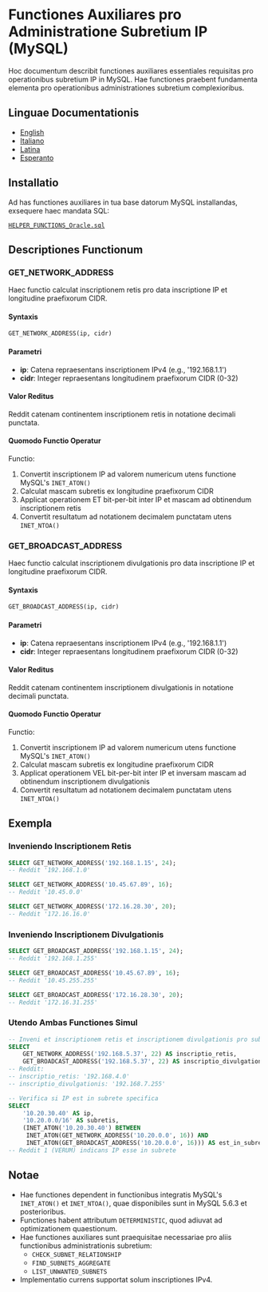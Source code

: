 # Functiones Auxiliares pro Administratione Subretium IP (MySQL)

Hoc documentum describit functiones auxiliares essentiales requisitas pro operationibus subretium IP in MySQL. Hae functiones praebent fundamenta elementa pro operationibus administrationes subretium complexioribus.

## Linguae Documentationis

- [English](./HELPER_FUNCTIONS_MySQL.en.md)
- [Italiano](./HELPER_FUNCTIONS_MySQL.it.md)
- [Latina](./HELPER_FUNCTIONS_MySQL.la.md)
- [Esperanto](./HELPER_FUNCTIONS_MySQL.eo.md)

## Installatio

Ad has functiones auxiliares in tua base datorum MySQL installandas, exsequere haec mandata SQL:

[`HELPER_FUNCTIONS_Oracle.sql`](./sql/HELPER_FUNCTIONS_MySQL.sql)

## Descriptiones Functionum

### GET_NETWORK_ADDRESS

Haec functio calculat inscriptionem retis pro data inscriptione IP et longitudine praefixorum CIDR.

#### Syntaxis

```sql
GET_NETWORK_ADDRESS(ip, cidr)
```

#### Parametri

- **ip**: Catena repraesentans inscriptionem IPv4 (e.g., '192.168.1.1')
- **cidr**: Integer repraesentans longitudinem praefixorum CIDR (0-32)

#### Valor Reditus

Reddit catenam continentem inscriptionem retis in notatione decimali punctata.

#### Quomodo Functio Operatur

Functio:
1. Convertit inscriptionem IP ad valorem numericum utens functione MySQL's `INET_ATON()`
2. Calculat mascam subretis ex longitudine praefixorum CIDR
3. Applicat operationem ET bit-per-bit inter IP et mascam ad obtinendum inscriptionem retis
4. Convertit resultatum ad notationem decimalem punctatam utens `INET_NTOA()`

### GET_BROADCAST_ADDRESS

Haec functio calculat inscriptionem divulgationis pro data inscriptione IP et longitudine praefixorum CIDR.

#### Syntaxis

```sql
GET_BROADCAST_ADDRESS(ip, cidr)
```

#### Parametri

- **ip**: Catena repraesentans inscriptionem IPv4 (e.g., '192.168.1.1')
- **cidr**: Integer repraesentans longitudinem praefixorum CIDR (0-32)

#### Valor Reditus

Reddit catenam continentem inscriptionem divulgationis in notatione decimali punctata.

#### Quomodo Functio Operatur

Functio:
1. Convertit inscriptionem IP ad valorem numericum utens functione MySQL's `INET_ATON()`
2. Calculat mascam subretis ex longitudine praefixorum CIDR
3. Applicat operationem VEL bit-per-bit inter IP et inversam mascam ad obtinendum inscriptionem divulgationis
4. Convertit resultatum ad notationem decimalem punctatam utens `INET_NTOA()`

## Exempla

### Inveniendo Inscriptionem Retis

```sql
SELECT GET_NETWORK_ADDRESS('192.168.1.15', 24);
-- Reddit '192.168.1.0'

SELECT GET_NETWORK_ADDRESS('10.45.67.89', 16);
-- Reddit '10.45.0.0'

SELECT GET_NETWORK_ADDRESS('172.16.28.30', 20);
-- Reddit '172.16.16.0'
```

### Inveniendo Inscriptionem Divulgationis

```sql
SELECT GET_BROADCAST_ADDRESS('192.168.1.15', 24);
-- Reddit '192.168.1.255'

SELECT GET_BROADCAST_ADDRESS('10.45.67.89', 16);
-- Reddit '10.45.255.255'

SELECT GET_BROADCAST_ADDRESS('172.16.28.30', 20);
-- Reddit '172.16.31.255'
```

### Utendo Ambas Functiones Simul

```sql
-- Inveni et inscriptionem retis et inscriptionem divulgationis pro subrete
SELECT 
    GET_NETWORK_ADDRESS('192.168.5.37', 22) AS inscriptio_retis,
    GET_BROADCAST_ADDRESS('192.168.5.37', 22) AS inscriptio_divulgationis;
-- Reddit:
-- inscriptio_retis: '192.168.4.0'
-- inscriptio_divulgationis: '192.168.7.255'

-- Verifica si IP est in subrete specifica
SELECT 
    '10.20.30.40' AS ip,
    '10.20.0.0/16' AS subretis,
    (INET_ATON('10.20.30.40') BETWEEN 
     INET_ATON(GET_NETWORK_ADDRESS('10.20.0.0', 16)) AND 
     INET_ATON(GET_BROADCAST_ADDRESS('10.20.0.0', 16))) AS est_in_subrete;
-- Reddit 1 (VERUM) indicans IP esse in subrete
```

## Notae

- Hae functiones dependent in functionibus integratis MySQL's `INET_ATON()` et `INET_NTOA()`, quae disponibiles sunt in MySQL 5.6.3 et posterioribus.
- Functiones habent attributum `DETERMINISTIC`, quod adiuvat ad optimizationem quaestionum.
- Hae functiones auxiliares sunt praequisitae necessariae pro aliis functionibus administrationis subretium:
  - `CHECK_SUBNET_RELATIONSHIP`
  - `FIND_SUBNETS_AGGREGATE`
  - `LIST_UNWANTED_SUBNETS`
- Implementatio currens supportat solum inscriptiones IPv4.

